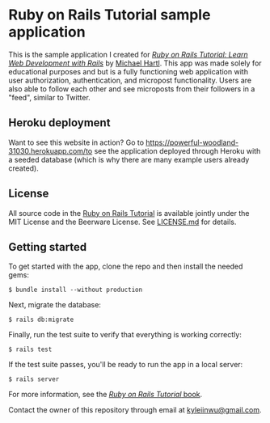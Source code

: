 # Ruby on Rails Tutorial sample application

This is the sample application I created for
[*Ruby on Rails Tutorial:
Learn Web Development with Rails*](http://www.railstutorial.org/)
by [Michael Hartl](http://www.michaelhartl.com/). This app was made solely for
educational purposes and but is a fully functioning web application with user 
authorization, authentication, and micropost functionality. Users are also
able to follow each other and see microposts from their followers in a 
"feed", similar to Twitter. 

## Heroku deployment

Want to see this website in action? Go to https://powerful-woodland-31030.herokuapp.com/to see the application deployed through Heroku with a seeded database (which is why there are many example users already created).
 
## License

All source code in the [Ruby on Rails Tutorial](http://railstutorial.org/)
is available jointly under the MIT License and the Beerware License. See
[LICENSE.md](LICENSE.md) for details.

## Getting started

To get started with the app, clone the repo and then install the needed gems:

```
$ bundle install --without production
```

Next, migrate the database:

```
$ rails db:migrate
```

Finally, run the test suite to verify that everything is working correctly:

```
$ rails test
```

If the test suite passes, you'll be ready to run the app in a local server:

```
$ rails server
```

For more information, see the
[*Ruby on Rails Tutorial* book](http://www.railstutorial.org/book).

Contact the owner of this repository through email at kyleiinwu@gmail.com.

